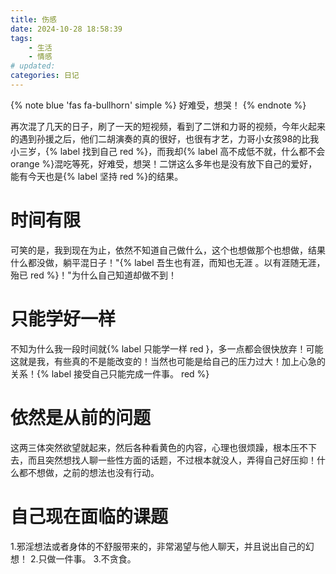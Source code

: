```yaml
---
title: 伤感
date: 2024-10-28 18:58:39
tags: 
    - 生活
    - 情感
# updated:
categories: 日记
---
```


{% note blue 'fas fa-bullhorn' simple %}
好难受，想哭！
{% endnote %}

再次混了几天的日子，刷了一天的短视频，看到了二饼和力哥的视频，今年火起来的遇到孙援之后，他们二胡演奏的真的很好，也很有才艺，力哥小女孩98的比我小三岁，{% label 找到自己 red %}，而我却{% label 高不成低不就，什么都不会 orange %}混吃等死，好难受，想哭！二饼这么多年也是没有放下自己的爱好，能有今天也是{% label 坚持 red %}的结果。
# 时间有限
可笑的是，我到现在为止，依然不知道自己做什么，这个也想做那个也想做，结果什么都没做，躺平混日子！"{% label 吾生也有涯，而知也无涯 。以有涯随无涯，殆已 red %}！"为什么自己知道却做不到！

# 只能学好一样
不知为什么我一段时间就{% label 只能学一样 red }，多一点都会很快放弃！可能这就是我，有些真的不是能改变的！当然也可能是给自己的压力过大！加上心急的关系！{% label 接受自己只能完成一件事。 red %}

# 依然是从前的问题
这两三体突然欲望就起来，然后各种看黄色的内容，心理也很烦躁，根本压不下去，而且突然想找人聊一些性方面的话题，不过根本就没人，弄得自己好压抑！什么都不想做，之前的想法也没有行动。

# 自己现在面临的课题
1.邪淫想法或者身体的不舒服带来的，非常渴望与他人聊天，并且说出自己的幻想！
2.只做一件事。
3.不贪食。

